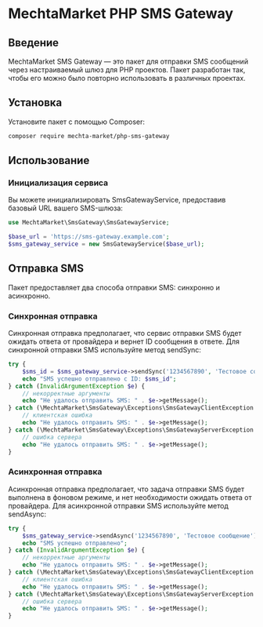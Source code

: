 # MechtaMarket PHP SMS Gateway

## Введение

MechtaMarket SMS Gateway — это пакет для отправки SMS сообщений через настраиваемый шлюз для PHP проектов. 
Пакет разработан так, чтобы его можно было повторно использовать в различных проектах.

## Установка

Установите пакет с помощью Composer:

```bash
composer require mechta-market/php-sms-gateway
```

## Использование

### Инициализация сервиса

Вы можете инициализировать SmsGatewayService, предоставив базовый URL вашего SMS-шлюза:

```php
use MechtaMarket\SmsGateway\SmsGatewayService;

$base_url = 'https://sms-gateway.example.com';
$sms_gateway_service = new SmsGatewayService($base_url);
```

## Отправка SMS

Пакет предоставляет два способа отправки SMS: синхронно и асинхронно.

### Синхронная отправка
Синхронная отправка предполагает, что сервис отправки SMS будет ожидать ответа от провайдера и вернет ID сообщения в ответе.
Для синхронной отправки SMS используйте метод sendSync:

```php
try {
    $sms_id = $sms_gateway_service->sendSync('1234567890', 'Тестовое сообщение');
    echo "SMS успешно отправлено с ID: $sms_id";
} catch (InvalidArgumentException $e) {
    // некорректные аргументы
    echo "Не удалось отправить SMS: " . $e->getMessage();
} catch (\MechtaMarket\SmsGateway\Exceptions\SmsGatewayClientException $e) {
    // клиентская ошибка
    echo "Не удалось отправить SMS: " . $e->getMessage();
} catch (\MechtaMarket\SmsGateway\Exceptions\SmsGatewayServerException $e) {
    // ошибка сервера
    echo "Не удалось отправить SMS: " . $e->getMessage();
}
```

### Асинхронная отправка

Асинхронная отправка предполагает, что задача отправки SMS будет выполнена в фоновом режиме, и нет необходимости ожидать ответа от провайдера.
Для асинхронной отправки SMS используйте метод sendAsync:

```php
try {
    $sms_gateway_service->sendAsync('1234567890', 'Тестовое сообщение');
    echo "SMS успешно отправлено";
} catch (InvalidArgumentException $e) {
    // некорректные аргументы
    echo "Не удалось отправить SMS: " . $e->getMessage();
} catch (\MechtaMarket\SmsGateway\Exceptions\SmsGatewayClientException $e) {
    // клиентская ошибка
    echo "Не удалось отправить SMS: " . $e->getMessage();
} catch (\MechtaMarket\SmsGateway\Exceptions\SmsGatewayServerException $e) {
    // ошибка сервера
    echo "Не удалось отправить SMS: " . $e->getMessage();
}
```